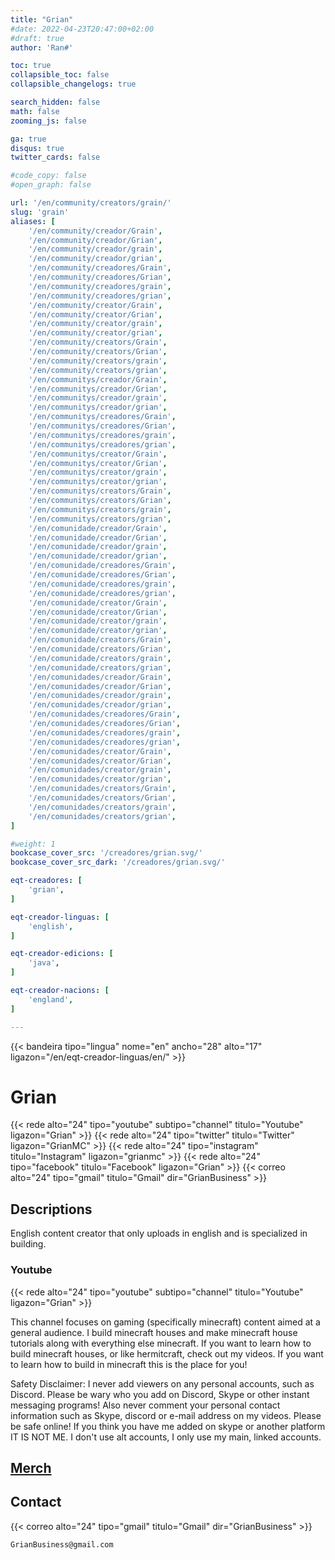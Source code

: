 ```yaml
---
title: "Grian"
#date: 2022-04-23T20:47:00+02:00
#draft: true
author: 'Ran#'

toc: true
collapsible_toc: false
collapsible_changelogs: true

search_hidden: false
math: false
zooming_js: false

ga: true
disqus: true
twitter_cards: false

#code_copy: false
#open_graph: false

url: '/en/community/creators/grain/'
slug: 'grain'
aliases: [
    '/en/community/creador/Grain',
    '/en/community/creador/Grian',
    '/en/community/creador/grain',
    '/en/community/creador/grian',
    '/en/community/creadores/Grain',
    '/en/community/creadores/Grian',
    '/en/community/creadores/grain',
    '/en/community/creadores/grian',
    '/en/community/creator/Grain',
    '/en/community/creator/Grian',
    '/en/community/creator/grain',
    '/en/community/creator/grian',
    '/en/community/creators/Grain',
    '/en/community/creators/Grian',
    '/en/community/creators/grain',
    '/en/community/creators/grian',
    '/en/communitys/creador/Grain',
    '/en/communitys/creador/Grian',
    '/en/communitys/creador/grain',
    '/en/communitys/creador/grian',
    '/en/communitys/creadores/Grain',
    '/en/communitys/creadores/Grian',
    '/en/communitys/creadores/grain',
    '/en/communitys/creadores/grian',
    '/en/communitys/creator/Grain',
    '/en/communitys/creator/Grian',
    '/en/communitys/creator/grain',
    '/en/communitys/creator/grian',
    '/en/communitys/creators/Grain',
    '/en/communitys/creators/Grian',
    '/en/communitys/creators/grain',
    '/en/communitys/creators/grian',
    '/en/comunidade/creador/Grain',
    '/en/comunidade/creador/Grian',
    '/en/comunidade/creador/grain',
    '/en/comunidade/creador/grian',
    '/en/comunidade/creadores/Grain',
    '/en/comunidade/creadores/Grian',
    '/en/comunidade/creadores/grain',
    '/en/comunidade/creadores/grian',
    '/en/comunidade/creator/Grain',
    '/en/comunidade/creator/Grian',
    '/en/comunidade/creator/grain',
    '/en/comunidade/creator/grian',
    '/en/comunidade/creators/Grain',
    '/en/comunidade/creators/Grian',
    '/en/comunidade/creators/grain',
    '/en/comunidade/creators/grian',
    '/en/comunidades/creador/Grain',
    '/en/comunidades/creador/Grian',
    '/en/comunidades/creador/grain',
    '/en/comunidades/creador/grian',
    '/en/comunidades/creadores/Grain',
    '/en/comunidades/creadores/Grian',
    '/en/comunidades/creadores/grain',
    '/en/comunidades/creadores/grian',
    '/en/comunidades/creator/Grain',
    '/en/comunidades/creator/Grian',
    '/en/comunidades/creator/grain',
    '/en/comunidades/creator/grian',
    '/en/comunidades/creators/Grain',
    '/en/comunidades/creators/Grian',
    '/en/comunidades/creators/grain',
    '/en/comunidades/creators/grian',
]

#weight: 1
bookcase_cover_src: '/creadores/grian.svg/'
bookcase_cover_src_dark: '/creadores/grian.svg/'

eqt-creadores: [
    'grian',
]

eqt-creador-linguas: [
    'english',
]

eqt-creador-edicions: [
    'java',
]

eqt-creador-nacions: [
    'england',
]

---
```


{{< bandeira tipo="lingua" nome="en" ancho="28" alto="17" ligazon="/en/eqt-creador-linguas/en/" >}}

# Grian

{{< rede alto="24" tipo="youtube" subtipo="channel" titulo="Youtube" ligazon="Grian" >}}
{{< rede alto="24" tipo="twitter" titulo="Twitter" ligazon="GrianMC" >}}
{{< rede alto="24" tipo="instagram" titulo="Instagram" ligazon="grianmc" >}}
{{< rede alto="24" tipo="facebook" titulo="Facebook" ligazon="Grian" >}}
{{< correo alto="24" tipo="gmail" titulo="Gmail" dir="GrianBusiness" >}}

## Descriptions

English content creator that only uploads in english and is specialized in building.

### Youtube

{{< rede alto="24" tipo="youtube" subtipo="channel" titulo="Youtube" ligazon="Grian" >}}

This channel focuses on gaming (specifically minecraft) content aimed at a general audience.
I build minecraft houses and make minecraft house tutorials along with everything else minecraft.
If you want to learn how to build minecraft houses, or like hermitcraft, check out my videos.
If you want to learn how to build in minecraft this is the place for you!

Safety Disclaimer:
I never add viewers on any personal accounts, such as Discord.
Please be wary who you add on Discord, Skype or other instant messaging programs!
Also never comment your personal contact information such as Skype, discord or e-mail address on my videos.
Please be safe online!
If you think you have me added on skype or another platform IT IS NOT ME.
I don't use alt accounts, I only use my main, linked accounts.

## [Merch](https://represent.com/store/grian)

## Contact

{{< correo alto="24" tipo="gmail" titulo="Gmail" dir="GrianBusiness" >}}

```
GrianBusiness@gmail.com
```
